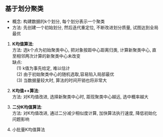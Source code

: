 ## 基于划分聚类
- 概念: 构建数据的k个划分, 每个划分表示一个聚类  
- 方法: 先创建一个初始划分, 然后迭代重定位, 不断改进划分质量, 试图达到全局最优  


1. **K均值算法**:  
    方法: 选k个点为初始聚类中心, 把对象按距中心距离归类, 计算新聚类中心, 直至相邻两次计算的新聚类中心未改变  
    缺点:   
    &emsp;(1) k值为事先给定, 难以估计</br>
    &emsp;(2) 由于初始聚类中心的随机选取,容易陷入局部最优</br>
    &emsp;(3) 当数据量较大时, 算法的时间开销也将非常大</br>

2. **K均值++算法**:  
    方法: 对K均值改进, 选择新聚类中心时, 距现聚类中心越远, 选中概率越大  

3. **二分K均值算法**:  
    方法: 对K均值改进, 通过二分减少相似度计算, 加快算法执行速度, 降低初始化问题影响

4. 小批量K均值算法